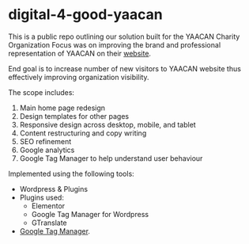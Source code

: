 # digital-4-good-yaacan
This is a public repo outlining our solution built for the YAACAN Charity Organization
Focus was on improving the brand and professional representation of YAACAN on their [website](https://yaacan.org/).  

End goal is to increase number of new visitors to YAACAN website thus effectively improving organization visibility. 

The scope includes: 

1. Main home page redesign 
1. Design templates for other pages 
1. Responsive design across desktop, mobile, and tablet 
1. Content restructuring and copy writing 
1. SEO refinement  
1. Google analytics 
1. Google Tag Manager to help understand user behaviour 

Implemented using the following tools:
- Wordpress & Plugins
- Plugins used: 
  - Elementor
  - Google Tag Manager for Wordpress
  - GTranslate
- [Google Tag Manager](https://tagmanager.google.com/).
